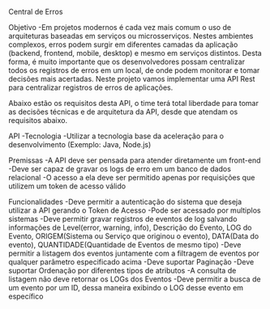 Central de Erros

Objetivo
-Em projetos modernos é cada vez mais comum o uso de arquiteturas baseadas em serviços ou microsserviços. Nestes ambientes complexos, erros podem surgir em diferentes camadas da aplicação (backend, frontend, mobile, desktop) e mesmo em serviços distintos. Desta forma, é muito importante que os desenvolvedores possam centralizar todos os registros de erros em um local, de onde podem monitorar e tomar decisões mais acertadas. Neste projeto vamos implementar uma API Rest para centralizar registros de erros de aplicações.

Abaixo estão os requisitos desta API, o time terá total liberdade para tomar as decisões técnicas e de arquitetura da API, desde que atendam os requisitos abaixo.

API
-Tecnologia
-Utilizar a tecnologia base da aceleração para o desenvolvimento (Exemplo: Java, Node.js)

Premissas
-A API deve ser pensada para atender diretamente um front-end
-Deve ser capaz de gravar os logs de erro em um banco de dados relacional
-O acesso a ela deve ser permitido apenas por requisições que utilizem um token de acesso válido

Funcionalidades
-Deve permitir a autenticação do sistema que deseja utilizar a API gerando o Token de Acesso
-Pode ser acessado por multiplos sistemas
-Deve permitir gravar registros de eventos de log salvando informações de Level(error, warning, info), Descrição do Evento, LOG do Evento, ORIGEM(Sistema ou Serviço que originou o evento), DATA(Data do evento), QUANTIDADE(Quantidade de Eventos de mesmo tipo)
-Deve permitir a listagem dos eventos juntamente com a filtragem de eventos por qualquer parâmetro especificado acima
-Deve suportar Paginação
-Deve suportar Ordenação por diferentes tipos de atributos
-A consulta de listagem não deve retornar os LOGs dos Eventos
-Deve permitir a busca de um evento por um ID, dessa maneira exibindo o LOG desse evento em específico